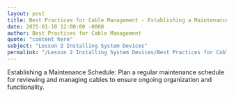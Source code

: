 ```yaml
---
layout: post
title: Best Practices for Cable Management - Establishing a Maintenance Schedule
date: 2025-01-10 12:00:00 -0000
author: Best Practices for Cable Management
quote: "content here"
subject: "Lesson 2 Installing System Devices"
permalink: "/Lesson 2 Installing System Devices/Best Practices for Cable Management/Best Practices for Cable Management - Establishing a Maintenance Schedule"
---
```


Establishing a Maintenance Schedule: Plan a regular maintenance schedule for reviewing and managing cables to ensure ongoing organization and functionality.
